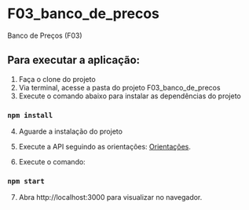 # F03_banco_de_precos
Banco de Preços (F03)

## Para executar a aplicação: 
1) Faça o clone do projeto 
2) Via terminal, acesse a pasta do projeto F03_banco_de_precos
3) Execute o comando abaixo para instalar as dependências do projeto
### `npm install`
4) Aguarde a instalação do projeto
        


5) Execute a API seguindo as orientações: [Orientações](https://docs.google.com/document/d/1yK661WzOiNZikoLPNWyFublavfrAUN6xZo4Q8IappNk/edit?usp=sharing).
6) Execute o comando:
### `npm start`

7) Abra http://localhost:3000 para visualizar no navegador.


